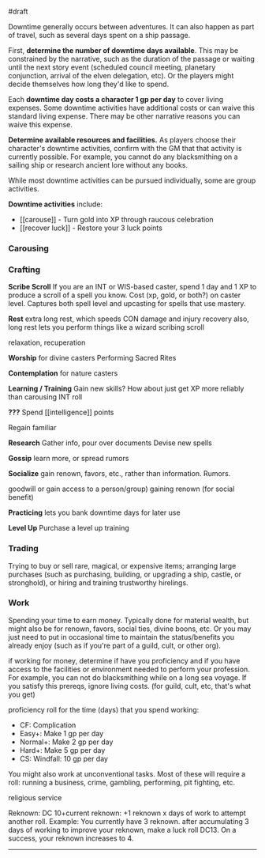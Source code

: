 
#draft 

Downtime generally occurs between adventures. It can also happen as part of travel, such as several days spent on a ship passage.

First, **determine the number of downtime days available**.  This may be constrained by the narrative, such as the duration of the passage or waiting until the next story event (scheduled council meeting, planetary conjunction, arrival of the elven delegation, etc).  Or the players might decide themselves how long they'd like to spend.

Each **downtime day costs a character 1 gp per day** to cover living expenses. Some downtime activities have additional costs or can waive this standard living expense. There may be other narrative reasons you can waive this expense.

**Determine available resources and facilities.** As players choose their character's downtime activities, confirm with the GM that that activity is currently possible.  For example, you cannot do any blacksmithing on a sailing ship or research ancient lore without any books.

While most downtime activities can be pursued individually, some are group activities.

**Downtime activities** include:

* [[carouse]] - Turn gold into XP through raucous celebration
* [[recover luck]] - Restore your 3 luck points


### Carousing



### Crafting

**Scribe Scroll**
If you are an INT or WIS-based caster, spend 1 day and 1 XP to produce a scroll of a spell you know.
Cost (xp, gold, or both?) on caster level. Captures both spell level and upcasting for spells that use mastery. 


**Rest**
extra long rest, which speeds CON damage and injury recovery
also, long rest lets you perform things like a wizard scribing scroll

relaxation, recuperation


**Worship**
for divine casters
Performing Sacred Rites

**Contemplation**
for nature casters

**Learning / Training**
Gain new skills? How about just get XP more reliably than carousing
INT roll

**???**
Spend [[intelligence]] points

Regain familiar

**Research**
Gather info, pour over documents 
Devise new spells

**Gossip**
learn more, or spread rumors

**Socialize**
gain renown, favors, etc., rather than information.  Rumors.

goodwill or gain access to a person/group)
gaining renown (for social benefit)

**Practicing**
lets you bank downtime days for later use

**Level Up**
Purchase a level up
training



### Trading

Trying to buy or sell rare, magical, or expensive items; arranging large purchases (such as purchasing, building, or upgrading a ship, castle, or stronghold), or hiring and training trustworthy hirelings. 

### Work
Spending your time to earn money. Typically done for material wealth, but might also be for renown, favors, social ties, divine boons, etc.  Or you may just need to put in occasional time to maintain the status/benefits you already enjoy (such as if you're part of a guild, cult, or other org). 

if working for money, determine if have you proficiency and if you have access to the facilities or environment needed to perform your profession. For example, you can not do blacksmithing while on a long sea voyage.  If you satisfy this prereqs, ignore living costs. (for guild, cult, etc, that's what you get)

proficiency roll for the time (days) that you spend working:
* CF: Complication
* Easy+: Make 1 gp per day
* Normal+: Make 2 gp per day
* Hard+: Make 5 gp per day
* CS: Windfall: 10 gp per day

You might also work at unconventional tasks.  Most of these will require a roll:
running a business, crime, gambling, performing, pit fighting, etc.

religious service

Reknown: DC 10+current reknown: +1
reknown x days of work to attempt another roll.
Example: You currently have 3 reknown. after accumulating 3 days of working to improve your reknown, make a luck roll DC13. On a success, your reknown increases to 4.





----
